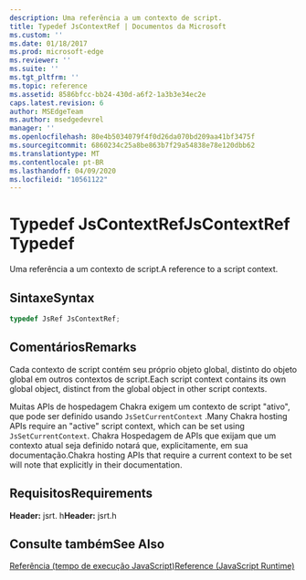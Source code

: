 ```yaml
---
description: Uma referência a um contexto de script.
title: Typedef JsContextRef | Documentos da Microsoft
ms.custom: ''
ms.date: 01/18/2017
ms.prod: microsoft-edge
ms.reviewer: ''
ms.suite: ''
ms.tgt_pltfrm: ''
ms.topic: reference
ms.assetid: 8586bfcc-bb24-430d-a6f2-1a3b3e34ec2e
caps.latest.revision: 6
author: MSEdgeTeam
ms.author: msedgedevrel
manager: ''
ms.openlocfilehash: 80e4b5034079f4f0d26da070bd209aa41bf3475f
ms.sourcegitcommit: 6860234c25a8be863b7f29a54838e78e120dbb62
ms.translationtype: MT
ms.contentlocale: pt-BR
ms.lasthandoff: 04/09/2020
ms.locfileid: "10561122"
---
```

# <span data-ttu-id="17cc7-103">Typedef JsContextRef</span><span class="sxs-lookup"><span data-stu-id="17cc7-103">JsContextRef Typedef</span></span>
<span data-ttu-id="17cc7-104">Uma referência a um contexto de script.</span><span class="sxs-lookup"><span data-stu-id="17cc7-104">A reference to a script context.</span></span>  
  
## <span data-ttu-id="17cc7-105">Sintaxe</span><span class="sxs-lookup"><span data-stu-id="17cc7-105">Syntax</span></span>  
  
```cpp  
typedef JsRef JsContextRef;  
```  
  
## <span data-ttu-id="17cc7-106">Comentários</span><span class="sxs-lookup"><span data-stu-id="17cc7-106">Remarks</span></span>  
 <span data-ttu-id="17cc7-107">Cada contexto de script contém seu próprio objeto global, distinto do objeto global em outros contextos de script.</span><span class="sxs-lookup"><span data-stu-id="17cc7-107">Each script context contains its own global object, distinct from the global object in other script contexts.</span></span>  
  
 <span data-ttu-id="17cc7-108">Muitas APIs de hospedagem Chakra exigem um contexto de script "ativo", que pode ser definido usando `JsSetCurrentContext` .</span><span class="sxs-lookup"><span data-stu-id="17cc7-108">Many Chakra hosting APIs require an "active" script context, which can be set using `JsSetCurrentContext`.</span></span> <span data-ttu-id="17cc7-109">Chakra Hospedagem de APIs que exijam que um contexto atual seja definido notará que, explicitamente, em sua documentação.</span><span class="sxs-lookup"><span data-stu-id="17cc7-109">Chakra hosting APIs that require a current context to be set will note that explicitly in their documentation.</span></span>  
  
## <span data-ttu-id="17cc7-110">Requisitos</span><span class="sxs-lookup"><span data-stu-id="17cc7-110">Requirements</span></span>  
 <span data-ttu-id="17cc7-111">**Header:** jsrt. h</span><span class="sxs-lookup"><span data-stu-id="17cc7-111">**Header:** jsrt.h</span></span>  
  
## <span data-ttu-id="17cc7-112">Consulte também</span><span class="sxs-lookup"><span data-stu-id="17cc7-112">See Also</span></span>  
 [<span data-ttu-id="17cc7-113">Referência (tempo de execução JavaScript)</span><span class="sxs-lookup"><span data-stu-id="17cc7-113">Reference (JavaScript Runtime)</span></span>](../chakra-hosting/reference-javascript-runtime.md)
